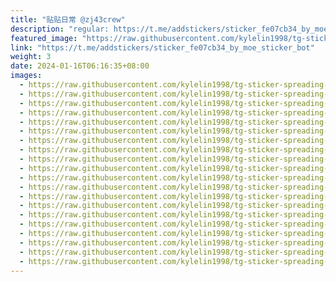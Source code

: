 ```yaml
---
title: "贴贴日常 @zj43crew"
description: "regular: https://t.me/addstickers/sticker_fe07cb34_by_moe_sticker_bot"
featured_image: "https://raw.githubusercontent.com/kylelin1998/tg-sticker-spreading-worldwide-images/main/img/d9ae485e-cc11-498d-b208-c0697af9e356.jpg"
link: "https://t.me/addstickers/sticker_fe07cb34_by_moe_sticker_bot"
weight: 3
date: 2024-01-16T06:16:35+08:00
images:
  - https://raw.githubusercontent.com/kylelin1998/tg-sticker-spreading-worldwide-images/main/img/d9ae485e-cc11-498d-b208-c0697af9e356.jpg
  - https://raw.githubusercontent.com/kylelin1998/tg-sticker-spreading-worldwide-images/main/img/0ee6744b-abda-4b31-a3a9-a033190903c2.jpg
  - https://raw.githubusercontent.com/kylelin1998/tg-sticker-spreading-worldwide-images/main/img/11e5dfa8-6f0f-4b4d-bdb3-2d089ceee41a.jpg
  - https://raw.githubusercontent.com/kylelin1998/tg-sticker-spreading-worldwide-images/main/img/22710676-1b92-4b25-ace3-0e48cd08fe60.jpg
  - https://raw.githubusercontent.com/kylelin1998/tg-sticker-spreading-worldwide-images/main/img/19aaca65-13c9-4071-9fd6-885feee4d332.jpg
  - https://raw.githubusercontent.com/kylelin1998/tg-sticker-spreading-worldwide-images/main/img/a2714e2c-e2aa-4dde-9c6a-285d68dcc17c.jpg
  - https://raw.githubusercontent.com/kylelin1998/tg-sticker-spreading-worldwide-images/main/img/5375a184-31be-4152-9dfc-4913fe52804f.jpg
  - https://raw.githubusercontent.com/kylelin1998/tg-sticker-spreading-worldwide-images/main/img/b299452a-abdf-416e-b7e3-4daab4c592cb.jpg
  - https://raw.githubusercontent.com/kylelin1998/tg-sticker-spreading-worldwide-images/main/img/6fe0bc4b-b370-4dd2-8c1d-451bba562749.jpg
  - https://raw.githubusercontent.com/kylelin1998/tg-sticker-spreading-worldwide-images/main/img/8896d001-b1fe-42bc-8866-ce42fa2167d0.jpg
  - https://raw.githubusercontent.com/kylelin1998/tg-sticker-spreading-worldwide-images/main/img/4fa1273e-d76e-49c5-be9f-ad0b764e63b3.jpg
  - https://raw.githubusercontent.com/kylelin1998/tg-sticker-spreading-worldwide-images/main/img/d0211e49-9680-4bb4-9de1-f099caa4823f.jpg
  - https://raw.githubusercontent.com/kylelin1998/tg-sticker-spreading-worldwide-images/main/img/b0a72cd2-ee59-431b-903d-5ebe7373940c.jpg
  - https://raw.githubusercontent.com/kylelin1998/tg-sticker-spreading-worldwide-images/main/img/b94fcc4b-1474-4da8-bea2-793bc9bb1717.jpg
  - https://raw.githubusercontent.com/kylelin1998/tg-sticker-spreading-worldwide-images/main/img/589f6684-d0c6-4774-a82c-10f77fd3917d.jpg
  - https://raw.githubusercontent.com/kylelin1998/tg-sticker-spreading-worldwide-images/main/img/2665647c-bfe5-41fc-a08c-e68def29a50a.jpg
  - https://raw.githubusercontent.com/kylelin1998/tg-sticker-spreading-worldwide-images/main/img/604d5744-602e-4158-9ebb-aea240a509f9.jpg
  - https://raw.githubusercontent.com/kylelin1998/tg-sticker-spreading-worldwide-images/main/img/53727b37-ce0d-4d9d-a5a9-85f0a28199cd.jpg
  - https://raw.githubusercontent.com/kylelin1998/tg-sticker-spreading-worldwide-images/main/img/738ac970-ac93-4eac-a8e6-0fce89088330.jpg
  - https://raw.githubusercontent.com/kylelin1998/tg-sticker-spreading-worldwide-images/main/img/69bff734-bbb2-4fce-b3e2-ce093ccaf31c.jpg
---
```

